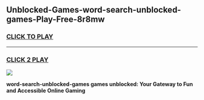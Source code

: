 
## Unblocked-Games-word-search-unblocked-games-Play-Free-8r8mw
<h3>
<a href="https://premium76.site?title=word-search-unblocked-games&ref=17A">CLICK TO PLAY</a></h3>
<hr>

<h3>
<a href="https://premium76.site?title=word-search-unblocked-games&ref=17A">CLICK 2 PLAY</a>
  
</h3>

<a href="https://premium76.site?title=word-search-unblocked-games&ref=17A"><img src="https://clearcache.store/games.png"></a>


**word-search-unblocked-games games unblocked: Your Gateway to Fun and Accessible Online Gaming**
